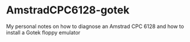# AmstradCPC6128-gotek
My personal notes on how to diagnose an Amstrad CPC 6128 and how to install a Gotek floppy emulator
